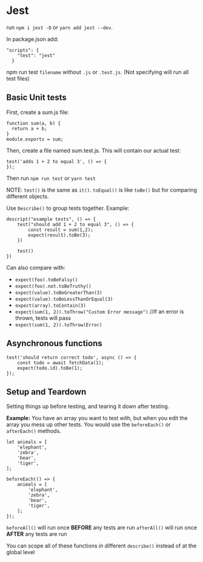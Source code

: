 # Jest

run `npm i jest -D` or `yarn add jest --dev`.

In package.json add:

```
"scripts": {
    "test": "jest"
  }
```

npm run test `filename` without `.js` or `.test.js`. (Not specifying will run all test files)

## Basic Unit tests

First, create a sum.js file:

```
function sum(a, b) {
  return a + b;
}
module.exports = sum;
```

Then, create a file named sum.test.js. This will contain our actual test:

```
test('adds 1 + 2 to equal 3', () => {
});
```

Then run `npm run test` or `yarn test`

NOTE: `test()` is the same as `it()`. `toEqual()` is like `toBe()` but for comparing different objects.

Use `Describe()` to group tests together. Example:

```
descript("example tests", () => {
    test("should add 1 + 2 to equal 3", () => {
        const result = sum(1,2);
        expect(result).toBe(3);
    })

    test()
})
```

Can also compare with:

- `expect(foo).toBeFalsy()`
- `expect(foo).not.toBeTruthy()`
- `expect(value).toBeGreaterThan(3)`
- `expect(value).toBeLessThanOrEqual(3)`
- `expect(array).toContain(3)`
- `expect(sum(1, 2)).toThrow("Custom Error message")` //If an error is thrown, tests will pass
- `expect(sum(1, 2)).toThrow(Error)`

## Asynchronous functions

```
test('should return correct todo', async () => {
	const todo = await fetchData(1);
	expect(todo.id).toBe(1);
});
```

## Setup and Teardown

Setting things up before testing, and tearing it down after testing.

**Example:** You have an array you want to test with, but when you edit the array you mess up other tests. You would use the `beforeEach()` or `afterEach()` methods.

```
let animals = [
	'elephant',
	'zebra',
	'bear',
	'tiger',
];

beforeEach(() => {
	animals = [
		'elephant',
		'zebra',
		'bear',
		'tiger',
	];
});
```

`beforeAll()` will run once **BEFORE** any tests are run
`afterAll()` will run once **AFTER** any tests are run

You can scope all of these functions in different `describe()` instead of at the global level
